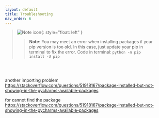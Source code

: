 ```yaml
---
layout: default
title: Troubleshooting
nav_order: 6
---
```


>![Note icon](https://github.com/dl90/linux-basics/blob/gh-pages/docs/images/icons/note.png?raw=true "Note"){: style="float: left" }
>>
>> **Note**: You may meet an error when installing packages if your pip version is too old. In this case, just update your pip in terminal to fix the error. Code in terminal: `python -m pip install -U pip `
<br />
<br />

another importing problem https://stackoverflow.com/questions/51918167/package-installed-but-not-showing-in-the-pycharms-available-packages

for cannot find the package https://stackoverflow.com/questions/51918167/package-installed-but-not-showing-in-the-pycharms-available-packages